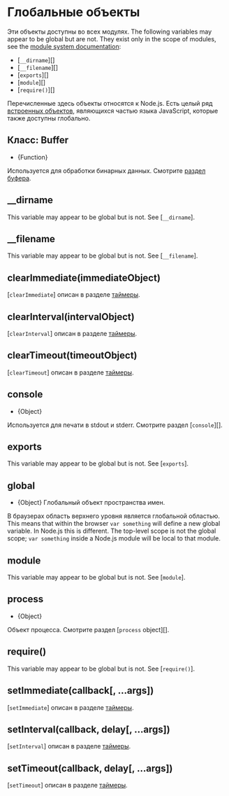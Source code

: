 # Глобальные объекты

<!--introduced_in=v0.10.0-->
<!-- type=misc -->

Эти объекты доступны во всех модулях. The following variables may appear to be global but are not. They exist only in the scope of modules, see the [module system documentation](modules.html):

- [`__dirname`][]
- [`__filename`][]
- [`exports`][]
- [`module`][]
- [`require()`][]

Перечисленные здесь объекты относятся к Node.js. Есть целый ряд [встроенных объектов](https://developer.mozilla.org/en-US/docs/Web/JavaScript/Reference/Global_Objects), являющихся частью языка JavaScript, которые также доступны глобально.

## Класс: Buffer
<!-- YAML
added: v0.1.103
-->

<!-- type=global -->

* {Function}

Используется для обработки бинарных данных. Смотрите [раздел буфера](buffer.html).

## \_\_dirname

This variable may appear to be global but is not. See [`__dirname`].

## \_\_filename

This variable may appear to be global but is not. See [`__filename`].

## clearImmediate(immediateObject)
<!-- YAML
added: v0.9.1
-->

<!--type=global-->

[`clearImmediate`] описан в разделе [таймеры](timers.html).

## clearInterval(intervalObject)
<!-- YAML
added: v0.0.1
-->

<!--type=global-->

[`clearInterval`] описан в разделе [таймеры](timers.html).

## clearTimeout(timeoutObject)
<!-- YAML
added: v0.0.1
-->

<!--type=global-->

[`clearTimeout`] описан в разделе [таймеры](timers.html).

## console
<!-- YAML
added: v0.1.100
-->

<!-- type=global -->

* {Object}

Используется для печати в stdout и stderr. Смотрите раздел [`console`][].

## exports

This variable may appear to be global but is not. See [`exports`].

## global
<!-- YAML
added: v0.1.27
-->

<!-- type=global -->

* {Object} Глобальный объект пространства имен.

В браузерах область верхнего уровня является глобальной областью. This means that within the browser `var something` will define a new global variable. In Node.js this is different. The top-level scope is not the global scope; `var something` inside a Node.js module will be local to that module.

## module

This variable may appear to be global but is not. See [`module`].

## process
<!-- YAML
added: v0.1.7
-->

<!-- type=global -->

* {Object}

Объект процесса. Смотрите раздел [`process` object][].

## require()

This variable may appear to be global but is not. See [`require()`].

## setImmediate(callback[, ...args])
<!-- YAML
added: v0.9.1
-->

<!-- type=global -->

[`setImmediate`] описан в разделе [таймеры](timers.html).

## setInterval(callback, delay[, ...args])
<!-- YAML
added: v0.0.1
-->

<!-- type=global -->

[`setInterval`] описан в разделе [таймеры](timers.html).

## setTimeout(callback, delay[, ...args])
<!-- YAML
added: v0.0.1
-->

<!-- type=global -->

[`setTimeout`] описан в разделе [таймеры](timers.html).
